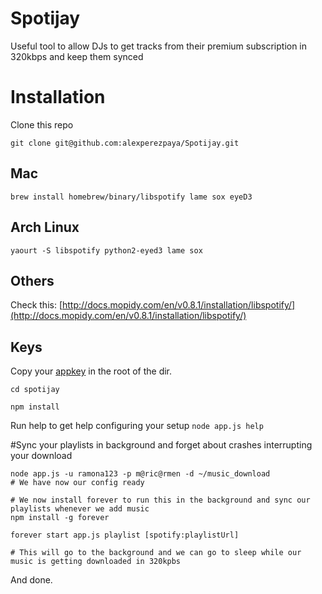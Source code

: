 Spotijay
========

Useful tool to allow DJs to get tracks from their premium subscription in 320kbps and keep them synced

# Installation

Clone this repo

`git clone git@github.com:alexperezpaya/Spotijay.git`

## Mac

`brew install homebrew/binary/libspotify lame sox eyeD3`

## Arch Linux

`yaourt -S libspotify python2-eyed3 lame sox`

## Others

Check this: [http://docs.mopidy.com/en/v0.8.1/installation/libspotify/](http://docs.mopidy.com/en/v0.8.1/installation/libspotify/)

## Keys

Copy your [appkey](https://developer.spotify.com/my-account/keys) in the root of the dir.

`cd spotijay`

`npm install`

Run help to get help configuring your setup
`node app.js help`


#Sync your playlists in background and forget about crashes interrupting your download
```shell
node app.js -u ramona123 -p m@ric@rmen -d ~/music_download
# We have now our config ready

# We now install forever to run this in the background and sync our playlists whenever we add music
npm install -g forever

forever start app.js playlist [spotify:playlistUrl]

# This will go to the background and we can go to sleep while our music is getting downloaded in 320kpbs

```

And done.